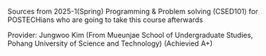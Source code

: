 Sources from 2025-1(Spring) Programming & Problem solving (CSED101) for POSTECHians who are going to take this course afterwards

Provider: Jungwoo Kim (From Mueunjae School of Undergraduate Studies, Pohang University of Science and Technology) (Achievied A+)
